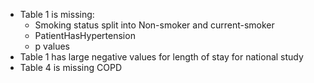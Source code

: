 - Table 1 is missing:
  - Smoking status split into Non-smoker and current-smoker
  - PatientHasHypertension
  - p values
- Table 1 has large negative values for length of stay for national study
- Table 4 is missing COPD
